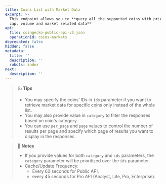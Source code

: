 ```yaml
---
title: Coins List with Market Data
excerpt: >-
  This endpoint allows you to **query all the supported coins with price, market
  cap, volume and market related data**
api:
  file: coingecko-public-api-v3.json
  operationId: coins-markets
deprecated: false
hidden: false
metadata:
  title: ''
  description: ''
  robots: index
next:
  description: ''
---
```

> 👍 **Tips**
>
> * You may specify the coins’ IDs in `ids` parameter if you want to retrieve market data for specific coins only instead of the whole list.
> * You may also provide value in `category` to filter the responses based on coin's category.
> * You can use `per_page` and `page` values to control the number of results per page and specify which page of results you want to display in the responses.

> 📘 **Notes**
>
> * If you provide values for both `category` and `ids` parameters, the `category` parameter will be prioritized over the `ids` parameter.
> * Cache/Update Frequency: 
>   * Every 60 seconds for Public API.
>   * every 45 seconds for Pro API (Analyst, Lite, Pro, Enterprise).
